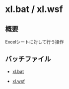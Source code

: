 # xl.bat / xl.wsf

## 概要

Excelシートに対して行う操作

## バッチファイル

* [xl.bat](./xl.bat)

* [xl.wsf](./xl.wsf)

